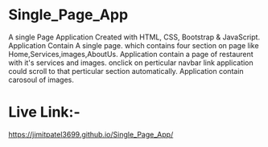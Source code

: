 # Single_Page_App

A single Page Application Created with HTML, CSS, Bootstrap & JavaScript.
Application Contain A single page. which contains four section on page like Home,Services,images,AboutUs.
Application contain a page of restaurent with it's services and images.
onclick on perticular navbar link application could scroll to that perticular section automatically.
Application contain carosoul of images.

Live Link:-
====================
https://jimitpatel3699.github.io/Single_Page_App/
